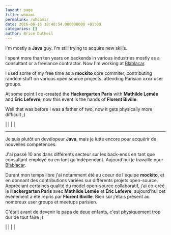 ```yaml
---
layout: page
title: whoami
permalink: /whoami/
date: 2016-06-16 18:48:54.000000000 +01:00
categories: []
author: Brice Dutheil
---
```


I'm mostly a **Java** guy. I'm still trying to acquire new skills.

I spent more than ten years on backends in various industries mostly as 
a consultant or a freelance contractor. Now I'm working at [Blablacar](blablacar.com).

I used some of my free time as a **mockito** core commiter, contributing random stuff on various open source projects.
 attending Parisian _xxxx_ 
user groups.

At some point I co-created the **Hackergarten Paris** with **Mathilde Lemée** 
and **Éric Lefevre**, now this event is the hands of **Florent Biville**.

Well that was before I was a father of two, now it gets physically more 
difficult ;)

[<i class="fa fa-linkedin"></i>](http://fr.linkedin.com/in/dutheilbrice) | [<i class="fa fa-twitter"></i>](https://twitter.com/BriceDutheil) | [<i class="fa fa-github-alt"></i>](https://github.com/bric3) | [<i class="fa fa-desktop"></i>](https://speakerdeck.com/bric3) | [<i class="fa fa-stack-overflow"></i>](https://stackoverflow.com/users/48136/brice)


----------

Je suis plutôt un devélopeur **Java**, mais je lutte encore pour acquérir de nouvelles compétences.

J'ai passé 10 ans dans différents secteur sur les back-ends en tant que consultant employé ou en tant qu'indépendant. Aujourd'hui je travaille pour [Blablacar](blablacar.com).

Durant mon temps libre j'ai notamment été au coeur de l'équipe **mockito**, et en donnant des contributions variées sur différents projets open-source.
Appréciant certaines qualité du model open-source collaboratif, j'ai co-créé le **Hackergarten Paris** avec **Mathilde Lemée** et **Éric Lefevre**, aujourd'hui cet évènement a été repris par **Florent Biville**. Bien sûr j'étais présent au nombreux user groups et meetups parisien.

C'était avant de devenir le papa de deux enfants, c'est physiquement trop dur de tout faire ;)

[<i class="fa fa-linkedin"></i>](http://fr.linkedin.com/in/dutheilbrice) | [<i class="fa fa-twitter"></i>](https://twitter.com/BriceDutheil) | [<i class="fa fa-github-alt"></i>](https://github.com/bric3) | [<i class="fa fa-desktop"></i>](https://speakerdeck.com/bric3) | [<i class="fa fa-stack-overflow"></i>](https://stackoverflow.com/users/48136/brice)